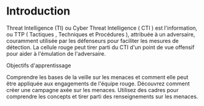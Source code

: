 Introduction
=======

Threat Intelligence (TI)  ou  Cyber ​​​​Threat Intelligence ( CTI )  est l'information, ou TTP ( Tactiques ,  Techniques et  Procédures ), attribuée à un adversaire, couramment utilisée par les défenseurs pour faciliter les mesures de détection. La cellule rouge peut tirer parti du CTI d'un point de vue offensif pour aider à l'émulation de l'adversaire.

Objectifs d'apprentissage

Comprendre les bases de la veille sur les menaces et comment elle peut être appliquée aux engagements de l'équipe rouge.
Découvrez comment créer une campagne axée sur les menaces.
Utilisez des cadres pour comprendre les concepts et tirer parti des renseignements sur les menaces.
